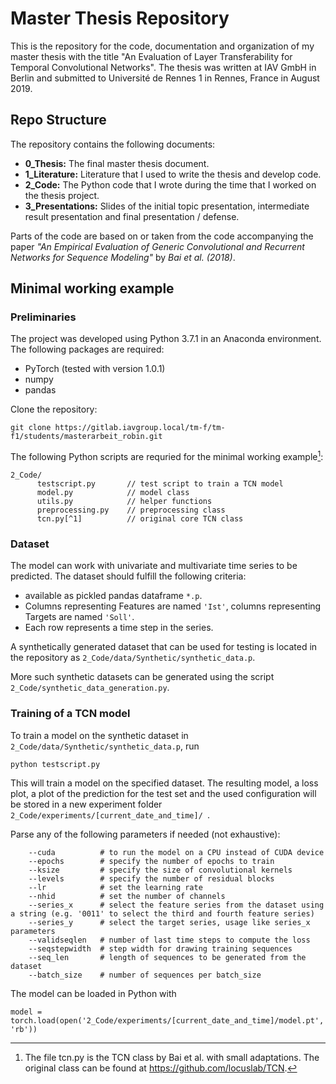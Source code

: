# Master Thesis Repository

This is the repository for the code, documentation and organization of my master
thesis with the title "An Evaluation of Layer Transferability for Temporal
Convolutional Networks". The thesis was written at IAV GmbH in Berlin and
submitted to Université de Rennes 1 in Rennes, France in August 2019.

## Repo Structure
The repository contains the following documents:
*  **0_Thesis:** The final master thesis document.
*  **1_Literature:** Literature that I used to write the thesis and develop
code.
*  **2_Code:** The Python code that I wrote during the time that I worked on the
thesis project.
*  **3_Presentations:** Slides of the initial topic presentation, intermediate
result presentation and final presentation / defense.

Parts of the code are based on or taken from the code accompanying the paper
*"An Empirical Evaluation of Generic Convolutional and Recurrent Networks for
Sequence Modeling"* by *Bai et al. (2018)*.

## Minimal working example
### Preliminaries
The project was developed using Python 3.7.1 in an Anaconda environment. The following packages are
required:
*  PyTorch (tested with version 1.0.1)
*  numpy
*  pandas

Clone the repository:
```
git clone https://gitlab.iavgroup.local/tm-f/tm-f1/students/masterarbeit_robin.git
```

The following Python scripts are requried for the minimal working example[^1]:

```
2_Code/
      testscript.py       // test script to train a TCN model
      model.py            // model class
      utils.py            // helper functions
      preprocessing.py    // preprocessing class
      tcn.py[^1]          // original core TCN class
```

<!--
*  ``testscript.py``
*  ``model.py``
*  ``utils.py``
*  ``preprocessing.py``
*  ``tcn.py``[^1]
-->

[^1]: The file tcn.py is the TCN class by Bai et al. with small adaptations. 
The original class can be found at https://github.com/locuslab/TCN.

### Dataset
The model can work with univariate and multivariate time series to be predicted.
The dataset should fulfill the following criteria:
*  available as pickled pandas dataframe ```*.p```.
*  Columns representing Features are named ```'Ist'```, columns representing
Targets are named ```'Soll'```.
*  Each row represents a time step in the series.

A synthetically generated dataset that can be used for testing is located in
the repository as ``2_Code/data/Synthetic/synthetic_data.p``.

More such synthetic datasets can be generated using the script ``2_Code/synthetic_data_generation.py``.

### Training of a TCN model
To train a model on the synthetic dataset in
``2_Code/data/Synthetic/synthetic_data.p``, run

```@bash
python testscript.py
```

This will train a model on the specified dataset. The resulting model, a loss
plot, a plot of the prediction for the test set and the used configuration will
be stored in a new experiment folder
``2_Code/experiments/[current_date_and_time]/ ``.

Parse any of the following parameters if needed (not exhaustive):

```@bash
    --cuda          # to run the model on a CPU instead of CUDA device
    --epochs        # specify the number of epochs to train
    --ksize         # specify the size of convolutional kernels
    --levels        # specify the number of residual blocks
    --lr            # set the learning rate
    --nhid          # set the number of channels
    --series_x      # select the feature series from the dataset using a string (e.g. '0011' to select the third and fourth feature series)
    --series_y      # select the target series, usage like series_x parameters
    --validseqlen   # number of last time steps to compute the loss
    --seqstepwidth  # step width for drawing training sequences
    --seq_len       # length of sequences to be generated from the dataset
    --batch_size    # number of sequences per batch_size
```


The model can be loaded in Python with
```@Python
model = torch.load(open('2_Code/experiments/[current_date_and_time]/model.pt', 'rb'))
```
